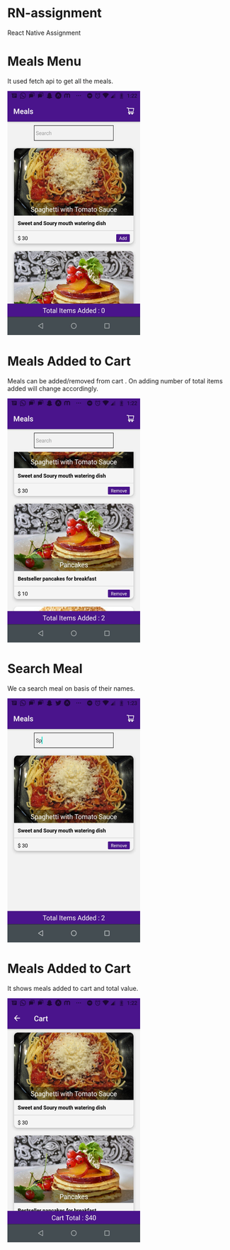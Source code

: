 # RN-assignment
React Native Assignment

# Meals Menu 

It used fetch api to get all the meals.

 <img src="https://github.com/Mansi-Bigstep/RN-assignment/blob/master/fetcheddata.jpeg" width="300" height="550">

# Meals Added to Cart

Meals can be added/removed from cart . On adding number of total items added will change accordingly. 

 <img src="https://github.com/Mansi-Bigstep/RN-assignment/blob/master/addtocart.jpeg" width="300" height="550">

# Search Meal 

We ca search meal on basis of their names.

 <img src="https://github.com/Mansi-Bigstep/RN-assignment/blob/master/search.jpeg" width="300" height="550">

# Meals Added to Cart

It shows meals added to cart and total value.

 <img src="https://github.com/Mansi-Bigstep/RN-assignment/blob/master/cart.jpeg" width="300" height="550">

